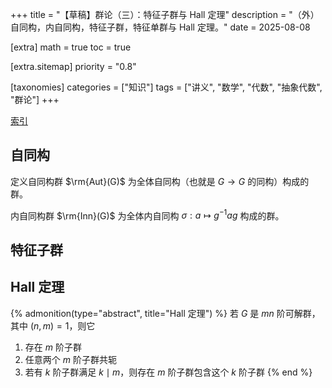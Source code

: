 +++
title = "【草稿】群论（三）：特征子群与 Hall 定理"
description = "（外）自同构，内自同构，特征子群，特征单群与 Hall 定理。"
date = 2025-08-08

[extra]
math = true
toc = true

[extra.sitemap]
priority = "0.8"

[taxonomies]
categories = ["知识"]
tags = ["讲义", "数学", "代数", "抽象代数", "群论"]
+++

[索引](/posts/index-group-theory/)

## 自同构
定义自同构群 $\rm{Aut}(G)$ 为全体自同构（也就是 $G\to G$ 的同构）构成的群。

内自同构群 $\rm{Inn}(G)$ 为全体内自同构 $\sigma: a\mapsto g^{-1}ag$ 构成的群。

## 特征子群

## Hall 定理
{% admonition(type="abstract", title="Hall 定理") %}
若 $G$ 是 $mn$ 阶可解群，其中 $(n,m)=1$，则它
1. 存在 $m$ 阶子群
2. 任意两个 $m$ 阶子群共轭
3. 若有 $k$ 阶子群满足 $k\mid m$，则存在 $m$ 阶子群包含这个 $k$ 阶子群
{% end %}
